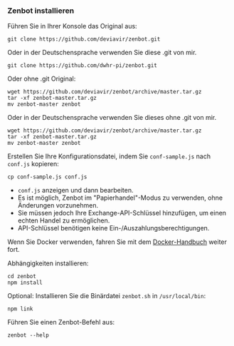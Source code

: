 ### Zenbot installieren

Führen Sie in Ihrer Konsole das Original aus:
```
git clone https://github.com/deviavir/zenbot.git
```

Oder in der Deutschensprache verwenden Sie diese .git von mir.
```
git clone https://github.com/dwhr-pi/zenbot.git
```

Oder ohne .git Original:
```
wget https://github.com/deviavir/zenbot/archive/master.tar.gz
tar -xf zenbot-master.tar.gz
mv zenbot-master zenbot
```

Oder in der Deutschensprache verwenden Sie dieses ohne .git von mir.
```
wget https://github.com/deviavir/zenbot/archive/master.tar.gz
tar -xf zenbot-master.tar.gz
mv zenbot-master zenbot
```

Erstellen Sie Ihre Konfigurationsdatei, indem Sie `conf-sample.js` nach` conf.js` kopieren:
```
cp conf-sample.js conf.js
```

- `conf.js` anzeigen und dann bearbeiten.
- Es ist möglich, Zenbot im "Papierhandel"-Modus zu verwenden, ohne Änderungen vorzunehmen.
- Sie müssen jedoch Ihre Exchange-API-Schlüssel hinzufügen, um einen echten Handel zu ermöglichen.
- API-Schlüssel benötigen keine Ein-/Auszahlungsberechtigungen.

Wenn Sie Docker verwenden, fahren Sie mit dem [Docker-Handbuch](docker.md) weiter fort.

Abhängigkeiten installieren:
```
cd zenbot
npm install
```

Optional:
Installieren Sie die Binärdatei `zenbot.sh` in `/usr/local/bin`:
```
npm link
```

Führen Sie einen Zenbot-Befehl aus:
```
zenbot --help
```
